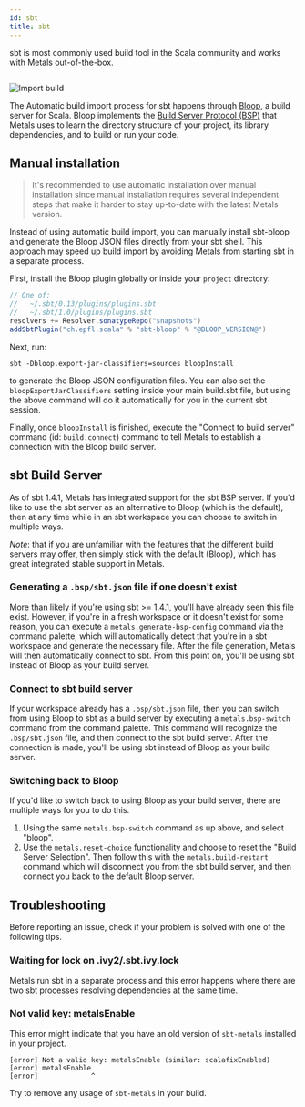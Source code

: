 ```yaml
---
id: sbt
title: sbt
---
```


sbt is most commonly used build tool in the Scala community and works with
Metals out-of-the-box.

```scala mdoc:automatic-installation:sbt

```

![Import build](https://i.imgur.com/t5RJ3q6.png)

The Automatic build import process for sbt happens through
[Bloop](https://scalacenter.github.io/bloop/), a build server for Scala. Bloop
implements the [Build Server Protocol
(BSP)](https://build-server-protocol.github.io/docs/specification) that Metals
uses to learn the directory structure of your project, its library dependencies,
and to build or run your code. 

## Manual installation

> It's recommended to use automatic installation over manual installation since
> manual installation requires several independent steps that make it harder to
> stay up-to-date with the latest Metals version.

Instead of using automatic build import, you can manually install sbt-bloop and
generate the Bloop JSON files directly from your sbt shell. This approach may
speed up build import by avoiding Metals from starting sbt in a separate
process.

First, install the Bloop plugin globally or inside your `project` directory:

```scala
// One of:
//   ~/.sbt/0.13/plugins/plugins.sbt
//   ~/.sbt/1.0/plugins/plugins.sbt
resolvers += Resolver.sonatypeRepo("snapshots")
addSbtPlugin("ch.epfl.scala" % "sbt-bloop" % "@BLOOP_VERSION@")
```

Next, run:

```
sbt -Dbloop.export-jar-classifiers=sources bloopInstall
```

to generate the Bloop JSON configuration files. You can also set the
`bloopExportJarClassifiers` setting inside your main build.sbt file, but using
the above command will do it automatically for you in the current sbt session.

Finally, once `bloopInstall` is finished, execute the "Connect to build server"
command (id: `build.connect`) command to tell Metals to establish a connection
with the Bloop build server.

## sbt Build Server

As of sbt 1.4.1, Metals has integrated support for the sbt BSP server. If you'd
like to use the sbt server as an alternative to Bloop (which is the default),
then at any time while in an sbt workspace you can choose to switch in multiple
ways.

_Note_: that if you are unfamiliar with the features that the different build
servers may offer, then simply stick with the default (Bloop), which has great
integrated stable support in Metals.

### Generating a `.bsp/sbt.json` file if one doesn't exist

More than likely if you're using sbt >= 1.4.1, you'll have already seen this file
exist. However, if you're in a fresh workspace or it doesn't exist for some
reason, you can execute a `metals.generate-bsp-config` command via the command
palette, which will automatically detect that you're in a sbt workspace and
generate the necessary file. After the file generation, Metals will then
automatically connect to sbt. From this point on, you'll be using sbt instead of
Bloop as your build server.

### Connect to sbt build server

If your workspace already has a `.bsp/sbt.json` file, then you can switch from
using Bloop to sbt as a build server by executing a `metals.bsp-switch` command
from the command palette.  This command will recognize the `.bsp/sbt.json` file,
and then connect to the sbt build server. After the connection is made, you'll
be using sbt instead of Bloop as your build server.

### Switching back to Bloop

If you'd like to switch back to using Bloop as your build server, there are
multiple ways for you to do this.

1. Using the same `metals.bsp-switch` command as up above, and select "bloop".
2. Use the `metals.reset-choice` functionality and choose to reset the "Build
   Server Selection". Then follow this with the `metals.build-restart` command
   which will disconnect you from the sbt build server, and then connect you
   back to the default Bloop server.

## Troubleshooting

Before reporting an issue, check if your problem is solved with one of the
following tips.

### Waiting for lock on .ivy2/.sbt.ivy.lock

Metals run sbt in a separate process and this error happens where there are two
sbt processes resolving dependencies at the same time.

### Not valid key: metalsEnable

This error might indicate that you have an old version of `sbt-metals` installed
in your project.

```
[error] Not a valid key: metalsEnable (similar: scalafixEnabled)
[error] metalsEnable
[error]             ^
```

Try to remove any usage of `sbt-metals` in your build.
